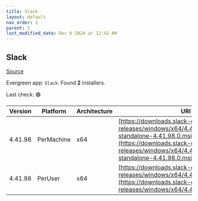 ```yaml
---
title: Slack
layout: default
nav_order: 2
parent: S
last_modified_date: Dec 6 2024 at 12:42 AM
---
```


## Slack

[Source](https://slack.com/intl/en-au/help/articles/212475728-Deploy-Slack-via-Microsoft-Installer)

Evergreen app: `Slack`. Found **2** installers.

Last check: 🟢

| Version | Platform   | Architecture | URI                                                                                                                                                                                                          |
| ------- | ---------- | ------------ | ------------------------------------------------------------------------------------------------------------------------------------------------------------------------------------------------------------ |
| 4.41.98 | PerMachine | x64          | [https://downloads.slack-edge.com/desktop-releases/windows/x64/4.41.98/slack-standalone-4.41.98.0.msi](https://downloads.slack-edge.com/desktop-releases/windows/x64/4.41.98/slack-standalone-4.41.98.0.msi) |
| 4.41.98 | PerUser    | x64          | [https://downloads.slack-edge.com/desktop-releases/windows/x64/4.41.98/SlackSetup.msi](https://downloads.slack-edge.com/desktop-releases/windows/x64/4.41.98/SlackSetup.msi)                                 |
